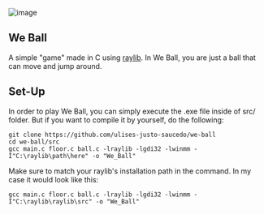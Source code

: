 ![image](https://github.com/user-attachments/assets/296b4bf2-73e0-401b-a767-fb7a7090f7ab)

## We Ball
A simple "game" made in C using [raylib](https://github.com/raysan5/raylib). In We Ball, you are just a ball that can move and jump around.

## Set-Up
In order to play We Ball, you can simply execute the .exe file inside of src/ folder. But if you want to compile it by yourself, do the following:

```
git clone https://github.com/ulises-justo-saucedo/we-ball
cd we-ball/src
gcc main.c floor.c ball.c -lraylib -lgdi32 -lwinmm -I"C:\raylib\path\here" -o "We_Ball"
```
Make sure to match your raylib's installation path in the command. In my case it would look like this:
```
gcc main.c floor.c ball.c -lraylib -lgdi32 -lwinmm -I"C:\raylib\raylib\src" -o "We_Ball"
```
